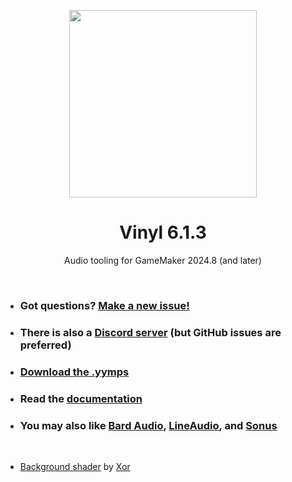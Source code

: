<p align="center"><img src="https://raw.githubusercontent.com/JujuAdams/vinyl/master/LOGO.png" style="display:block; margin:auto; width:300px"></p>
<h1 align="center">Vinyl 6.1.3</h1>

<p align="center">Audio tooling for GameMaker 2024.8 (and later)</p>

&nbsp;

- ### Got questions? [Make a new issue!](https://github.com/JujuAdams/Vinyl/issues/new)
- ### There is also a [Discord server](https://discord.gg/hwgWpnsNw2) (but GitHub issues are preferred)
- ### [Download the .yymps](https://github.com/JujuAdams/Vinyl/releases/)
- ### Read the [documentation](http://jujuadams.github.io/Vinyl)
- ### You may also like [Bard Audio](https://github.com/gl326/bard-audio), [LineAudio](https://github.com/WangleLine/LineAudio), and [Sonus](https://github.com/tabularelf/Sonus)

&nbsp;

- [Background shader](https://www.shadertoy.com/view/3sccD8/) by [Xor](https://xor.graphics/)
